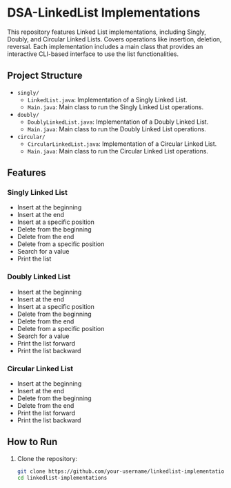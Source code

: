 # DSA-LinkedList Implementations

This repository features Linked List implementations, including Singly, Doubly, and Circular Linked Lists. Covers operations like insertion, deletion, reversal. Each implementation includes a main class that provides an interactive CLI-based interface to use the list functionalities.

## Project Structure

- `singly/`
    - `LinkedList.java`: Implementation of a Singly Linked List.
    - `Main.java`: Main class to run the Singly Linked List operations.
- `doubly/`
    - `DoublyLinkedList.java`: Implementation of a Doubly Linked List.
    - `Main.java`: Main class to run the Doubly Linked List operations.
- `circular/`
    - `CircularLinkedList.java`: Implementation of a Circular Linked List.
    - `Main.java`: Main class to run the Circular Linked List operations.

## Features

### Singly Linked List

- Insert at the beginning
- Insert at the end
- Insert at a specific position
- Delete from the beginning
- Delete from the end
- Delete from a specific position
- Search for a value
- Print the list

### Doubly Linked List

- Insert at the beginning
- Insert at the end
- Insert at a specific position
- Delete from the beginning
- Delete from the end
- Delete from a specific position
- Search for a value
- Print the list forward
- Print the list backward

### Circular Linked List

- Insert at the beginning
- Insert at the end
- Delete from the beginning
- Delete from the end
- Print the list forward
- Print the list backward

## How to Run

1. Clone the repository:
   ```sh
   git clone https://github.com/your-username/linkedlist-implementations.git
   cd linkedlist-implementations